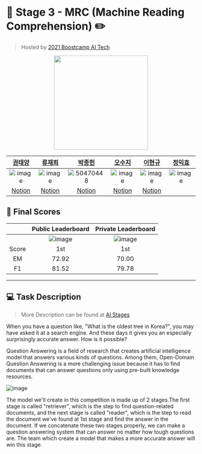 # 📖 Stage 3 - MRC (Machine Reading Comprehension) ✏️
> Hosted by [2021 Boostcamp AI Tech](https://boostcamp.connect.or.kr/)

<p align="center">
  <img width="250" src="https://github.com/bcaitech1/p3-mrc-team-ikyo/blob/main/img/logo.png">
</p>    

| [권태양](https://github.com/sunnight9507) | [류재희](https://github.com/JaeheeRyu) | [박종헌](https://github.com/PJHgh) | [오수지](https://github.com/ohsuz) | [이현규](https://github.com/LeeHyeonKyu) | [정익효](https://github.com/dlrgy22) |
| :----------: |  :--------:  |  :---------: |  :---------: | :---------: | :---------: |
| ![image](https://user-images.githubusercontent.com/59340911/119260030-eeae6200-bc0b-11eb-92e3-23e69ba35984.png) | ![image](https://user-images.githubusercontent.com/59340911/119260176-8f9d1d00-bc0c-11eb-9a7b-32a33c1a1072.png)| ![50470448](https://user-images.githubusercontent.com/55614265/116680649-e2592f80-a9e6-11eb-8f9e-631c15313c5d.png) | ![image](https://user-images.githubusercontent.com/59340911/119260225-cffc9b00-bc0c-11eb-9fe4-9bf9efd0716f.png)| ![image](https://user-images.githubusercontent.com/59340911/119260159-84e28800-bc0c-11eb-8164-6810a92bff38.png)| ![image](https://user-images.githubusercontent.com/59340911/119260159-84e28800-bc0c-11eb-8164-6810a92bff38.png)|
| [Notion](https://www.notion.so/Sunny-1349e293c9f74de092dce9ee359bd77c) | [Notion](https://www.notion.so/AI-Tech-72ce6764e1974a91b2c25d633288e0e4) | [Notion](https://www.notion.so/Boostcamp-deef2c0783f24c0b8022ba30b5782986) | [Notion](https://www.ohsuz.dev/) | [Notion](https://www.notion.so/thinkwisely/Naver-Boost-Camp-AI-Tech-ba743126e68749d58bdbb7af0580c8ee) | |

## 🥇 Final Scores
||Public Leaderboard|Private Leaderboard|
| :----------: |  :--------:  | :--------:  |
||![image](https://user-images.githubusercontent.com/59340911/119259895-4dbfa700-bc0b-11eb-9633-6eb4d4c633d7.png)|![image](https://user-images.githubusercontent.com/59340911/119259913-5d3ef000-bc0b-11eb-8c10-2f667e960d31.png)|
|Score|1st|1st|
|EM|72.92|70.00|
|F1|81.52|79.78|

---

## 💻 Task Description
> More Description can be found at [AI Stages](http://boostcamp.stages.ai/competitions/31/overview/description)  
  
When you have a question like, "What is the oldest tree in Korea?", you may have asked it at a search engine. And these days it gives you an especially surprisingly accurate answer. How is it possible?

Question Answering is a field of research that creates artificial intelligence model that answers various kinds of questions. Among them, Open-Domain Question Answering is a more challenging issue because it has to find documents that can answer questions only using pre-built knowledge resources.

![image](https://user-images.githubusercontent.com/59340911/119260267-118d4600-bc0d-11eb-95bc-6ea68f7b0df4.png)

The model we'll create in this competition is made up of 2 stages.The first stage is called "retriever", which is the step to find question-related documents, and the next stage is called "reader", which is the step to read the document we've found at 1st stage and find the answer in the document. If we concatenate these two stages properly, we can make a question answering system that can answer no matter how tough questions are. The team which create a model that makes a more accurate answer will win this stage.

